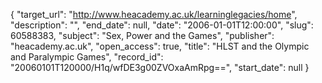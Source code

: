 {
  "target_url": "http://www.heacademy.ac.uk/learninglegacies/home", 
  "description": "", 
  "end_date": null, 
  "date": "2006-01-01T12:00:00", 
  "slug": 60588383, 
  "subject": "Sex, Power and the Games", 
  "publisher": "heacademy.ac.uk", 
  "open_access": true, 
  "title": "HLST and the Olympic and Paralympic Games", 
  "record_id": "20060101T120000/H1q/wfDE3g00ZVOxaAmRpg==", 
  "start_date": null
}

